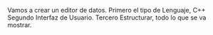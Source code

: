 Vamos a crear un editor de datos.
Primero el tipo de Lenguaje, C++
Segundo Interfaz de Usuario.
Tercero Estructurar, todo lo que se va mostrar.
